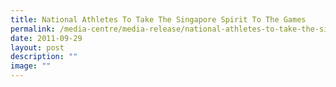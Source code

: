 ```yaml
---
title: National Athletes To Take The Singapore Spirit To The Games
permalink: /media-centre/media-release/national-athletes-to-take-the-singapore-spirit-to-the-games/
date: 2011-09-29
layout: post
description: ""
image: ""
---
```

